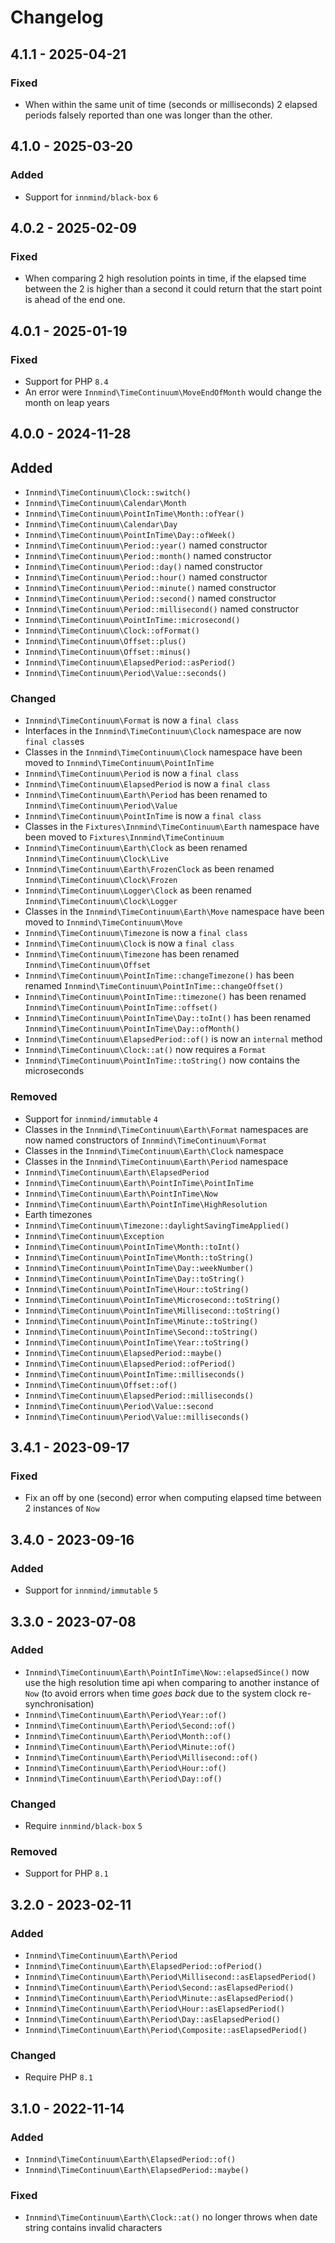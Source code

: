 # Changelog

## 4.1.1 - 2025-04-21

### Fixed

- When within the same unit of time (seconds or milliseconds) 2 elapsed periods falsely reported than one was longer than the other.

## 4.1.0 - 2025-03-20

### Added

- Support for `innmind/black-box` `6`

## 4.0.2 - 2025-02-09

### Fixed

- When comparing 2 high resolution points in time, if the elapsed time between the 2 is higher than a second it could return that the start point is ahead of the end one.

## 4.0.1 - 2025-01-19

### Fixed

- Support for PHP `8.4`
- An error were `Innmind\TimeContinuum\MoveEndOfMonth` would change the month on leap years

## 4.0.0 - 2024-11-28

## Added

- `Innmind\TimeContinuum\Clock::switch()`
- `Innmind\TimeContinuum\Calendar\Month`
- `Innmind\TimeContinuum\PointInTime\Month::ofYear()`
- `Innmind\TimeContinuum\Calendar\Day`
- `Innmind\TimeContinuum\PointInTime\Day::ofWeek()`
- `Innmind\TimeContinuum\Period::year()` named constructor
- `Innmind\TimeContinuum\Period::month()` named constructor
- `Innmind\TimeContinuum\Period::day()` named constructor
- `Innmind\TimeContinuum\Period::hour()` named constructor
- `Innmind\TimeContinuum\Period::minute()` named constructor
- `Innmind\TimeContinuum\Period::second()` named constructor
- `Innmind\TimeContinuum\Period::millisecond()` named constructor
- `Innmind\TimeContinuum\PointInTime::microsecond()`
- `Innmind\TimeContinuum\Clock::ofFormat()`
- `Innmind\TimeContinuum\Offset::plus()`
- `Innmind\TimeContinuum\Offset::minus()`
- `Innmind\TimeContinuum\ElapsedPeriod::asPeriod()`
- `Innmind\TimeContinuum\Period\Value::seconds()`

### Changed

- `Innmind\TimeContinuum\Format` is now a `final class`
- Interfaces in the `Innmind\TimeContinuum\Clock` namespace are now `final class`es
- Classes in the `Innmind\TimeContinuum\Clock` namespace have been moved to `Innmind\TimeContinuum\PointInTime`
- `Innmind\TimeContinuum\Period` is now a `final class`
- `Innmind\TimeContinuum\ElapsedPeriod` is now a `final class`
- `Innmind\TimeContinuum\Earth\Period` has been renamed to `Innmind\TimeContinuum\Period\Value`
- `Innmind\TimeContinuum\PointInTime` is now a `final class`
- Classes in the `Fixtures\Innmind\TimeContinuum\Earth` namespace have been moved to `Fixtures\Innmind\TimeContinuum`
- `Innmind\TimeContinuum\Earth\Clock` as been renamed `Innmind\TimeContinuum\Clock\Live`
- `Innmind\TimeContinuum\Earth\FrozenClock` as been renamed `Innmind\TimeContinuum\Clock\Frozen`
- `Innmind\TimeContinuum\Logger\Clock` as been renamed `Innmind\TimeContinuum\Clock\Logger`
- Classes in the `Innmind\TimeContinuum\Earth\Move` namespace have been moved to `Innmind\TimeContinuum\Move`
- `Innmind\TimeContinuum\Timezone` is now a `final class`
- `Innmind\TimeContinuum\Clock` is now a `final class`
- `Innmind\TimeContinuum\Timezone` has been renamed `Innmind\TimeContinuum\Offset`
- `Innmind\TimeContinuum\PointInTime::changeTimezone()` has been renamed `Innmind\TimeContinuum\PointInTime::changeOffset()`
- `Innmind\TimeContinuum\PointInTime::timezone()` has been renamed `Innmind\TimeContinuum\PointInTime::offset()`
- `Innmind\TimeContinuum\PointInTime\Day::toInt()` has been renamed `Innmind\TimeContinuum\PointInTime\Day::ofMonth()`
- `Innmind\TimeContinuum\ElapsedPeriod::of()` is now an `internal` method
- `Innmind\TimeContinuum\Clock::at()` now requires a `Format`
- `Innmind\TimeContinuum\PointInTime::toString()` now contains the microseconds

### Removed

- Support for `innmind/immutable` `4`
- Classes in the `Innmind\TimeContinuum\Earth\Format` namespaces are now named constructors of `Innmind\TimeContinuum\Format`
- Classes in the `Innmind\TimeContinuum\Earth\Clock` namespace
- Classes in the `Innmind\TimeContinuum\Earth\Period` namespace
- `Innmind\TimeContinuum\Earth\ElapsedPeriod`
- `Innmind\TimeContinuum\Earth\PointInTime\PointInTime`
- `Innmind\TimeContinuum\Earth\PointInTime\Now`
- `Innmind\TimeContinuum\Earth\PointInTime\HighResolution`
- Earth timezones
- `Innmind\TimeContinuum\Timezone::daylightSavingTimeApplied()`
- `Innmind\TimeContinuum\Exception`
- `Innmind\TimeContinuum\PointInTime\Month::toInt()`
- `Innmind\TimeContinuum\PointInTime\Month::toString()`
- `Innmind\TimeContinuum\PointInTime\Day::weekNumber()`
- `Innmind\TimeContinuum\PointInTime\Day::toString()`
- `Innmind\TimeContinuum\PointInTime\Hour::toString()`
- `Innmind\TimeContinuum\PointInTime\Microsecond::toString()`
- `Innmind\TimeContinuum\PointInTime\Millisecond::toString()`
- `Innmind\TimeContinuum\PointInTime\Minute::toString()`
- `Innmind\TimeContinuum\PointInTime\Second::toString()`
- `Innmind\TimeContinuum\PointInTime\Year::toString()`
- `Innmind\TimeContinuum\ElapsedPeriod::maybe()`
- `Innmind\TimeContinuum\ElapsedPeriod::ofPeriod()`
- `Innmind\TimeContinuum\PointInTime::milliseconds()`
- `Innmind\TimeContinuum\Offset::of()`
- `Innmind\TimeContinuum\ElapsedPeriod::milliseconds()`
- `Innmind\TimeContinuum\Period\Value::second`
- `Innmind\TimeContinuum\Period\Value::milliseconds()`

## 3.4.1 - 2023-09-17

### Fixed

- Fix an off by one (second) error when computing elapsed time between 2 instances of `Now`

## 3.4.0 - 2023-09-16

### Added

- Support for `innmind/immutable` `5`

## 3.3.0 - 2023-07-08

### Added

- `Innmind\TimeContinuum\Earth\PointInTime\Now::elapsedSince()` now use the high resolution time api when comparing to another instance of `Now` (to avoid errors when time _goes back_ due to the system clock re-synchronisation)
- `Innmind\TimeContinuum\Earth\Period\Year::of()`
- `Innmind\TimeContinuum\Earth\Period\Second::of()`
- `Innmind\TimeContinuum\Earth\Period\Month::of()`
- `Innmind\TimeContinuum\Earth\Period\Minute::of()`
- `Innmind\TimeContinuum\Earth\Period\Millisecond::of()`
- `Innmind\TimeContinuum\Earth\Period\Hour::of()`
- `Innmind\TimeContinuum\Earth\Period\Day::of()`

### Changed

- Require `innmind/black-box` `5`

### Removed

- Support for PHP `8.1`

## 3.2.0 - 2023-02-11

### Added

- `Innmind\TimeContinuum\Earth\Period`
- `Innmind\TimeContinuum\Earth\ElapsedPeriod::ofPeriod()`
- `Innmind\TimeContinuum\Earth\Period\Millisecond::asElapsedPeriod()`
- `Innmind\TimeContinuum\Earth\Period\Second::asElapsedPeriod()`
- `Innmind\TimeContinuum\Earth\Period\Minute::asElapsedPeriod()`
- `Innmind\TimeContinuum\Earth\Period\Hour::asElapsedPeriod()`
- `Innmind\TimeContinuum\Earth\Period\Day::asElapsedPeriod()`
- `Innmind\TimeContinuum\Earth\Period\Composite::asElapsedPeriod()`

### Changed

- Require PHP `8.1`

## 3.1.0 - 2022-11-14

### Added

- `Innmind\TimeContinuum\Earth\ElapsedPeriod::of()`
- `Innmind\TimeContinuum\Earth\ElapsedPeriod::maybe()`

### Fixed

- `Innmind\TimeContinuum\Earth\Clock::at()` no longer throws when date string contains invalid characters
